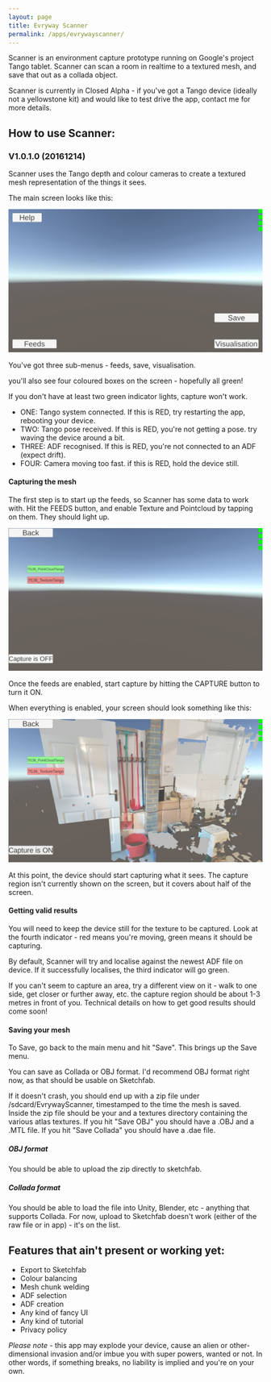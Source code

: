 ```yaml
---
layout: page
title: Evryway Scanner
permalink: /apps/evrywayscanner/
---
```


Scanner is an environment capture prototype running on Google's project Tango tablet. Scanner can scan a room
in realtime to a textured mesh, and save that out as a collada object.

Scanner is currently in Closed Alpha - if you've got a Tango device (ideally not a yellowstone kit) and would like to
test drive the app, contact me for more details.

## How to use Scanner:

### V1.0.1.0 (20161214)

Scanner uses the Tango depth and colour cameras to create a textured mesh representation of the things it sees.

The main screen looks like this:

![Main screen](/assets/apps/scanner/main_screen.jpg)

You've got three sub-menus - feeds, save, visualisation.

you'll also see four coloured boxes on the screen - hopefully all green!

If you don't have at least two green indicator lights, capture won't work.

* ONE: Tango system connected. If this is RED, try restarting the app, rebooting your device.
* TWO: Tango pose received. If this is RED, you're not getting a pose. try waving the device around a bit.
* THREE: ADF recognised. If this is RED, you're not connected to an ADF (expect drift).
* FOUR: Camera moving too fast. if this is RED, hold the device still.

#### Capturing the mesh

The first step is to start up the feeds, so Scanner has some data to work with. Hit the FEEDS button, and
enable Texture and Pointcloud by tapping on them. They should light up.

![Feeds Active](/assets/apps/scanner/feeds_active.jpg)


Once the feeds are enabled, start capture by hitting the CAPTURE button to turn it ON.

When everything is enabled, your screen should look something like this:

![Capture Active](/assets/apps/scanner/capture_active.jpg)

At this point, the device should start capturing what it sees. The capture region isn't currently shown on the screen,
but it covers about half of the screen.

#### Getting valid results

You will need to keep the device still for the texture to be captured. Look at the fourth indicator - red means you're
moving, green means it should be capturing.

By default, Scanner will try and localise against the newest ADF file on device. If it successfully localises, the third
indicator will go green.

If you can't seem to capture an area, try a different view on it - walk to one side, get closer or further away, etc.
the capture region should be about 1-3 metres in front of you. Technical details on how to get good results should
come soon!

#### Saving your mesh

To Save, go back to the main menu and hit "Save". This brings up the Save menu.

You can save as Collada or OBJ format. I'd recommend OBJ format right now, as that should be usable on Sketchfab.

If it doesn't crash, you should end up with a zip file under
/sdcard/EvrywayScanner, timestamped to the time the mesh is saved. Inside the zip file should be your and a textures
directory containing the various atlas textures. If you hit "Save OBJ" you should have a .OBJ and a .MTL file.
If you hit "Save Collada" you should have a .dae file.

##### OBJ format

You should be able to upload the zip directly to sketchfab.

##### Collada format

You should be able to load the file into Unity, Blender, etc - anything that supports Collada. For now, upload to
Sketchfab doesn't work (either of the raw file or in app) - it's on the list.


## Features that ain't present or working yet:

* Export to Sketchfab
* Colour balancing
* Mesh chunk welding
* ADF selection
* ADF creation
* Any kind of fancy UI
* Any kind of tutorial
* Privacy policy

*Please note* - this app may explode your device, cause an alien or other-dimensional invasion and/or imbue you with
super powers, wanted or not. In other words, if something breaks, no liability is implied and you're on your own.





